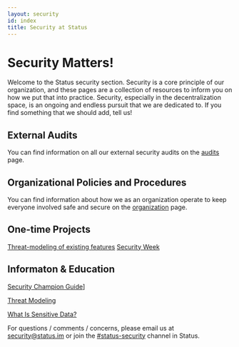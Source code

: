 ```yaml
---
layout: security
id: index
title: Security at Status
---
```


# Security Matters!

Welcome to the Status security section. Security is a core principle of our organization, and these pages are a collection of resources to inform you on how we put that into practice.  Security, especially in the decentralization space, is an ongoing and endless pursuit that we are dedicated to. If you find something that we should add, tell us! 	

## External Audits

You can find information on all our external security audits on the [audits](./audits_index.html) page.

## Organizational Policies and Procedures

You can find information about how we as an organization operate to keep everyone involved safe and secure on the [organization](./org_index.html) page.

## One-time Projects

[Threat-modeling of existing features](./sec_existing_features.html)
[Security Week](./org_security_week.html)

## Informaton & Education

[Security Champion Guide](./org_security_champions.html)]

[Threat Modeling](./sec_threat_modeling.html)

[What Is Sensitive Data?](./sec_sensitive_data.html)

For questions / comments / concerns, please email us at [security@status.im](mailto:security@status.im) or join the [#status-security](http://get.status.im/chat/public/status-security) channel in Status.